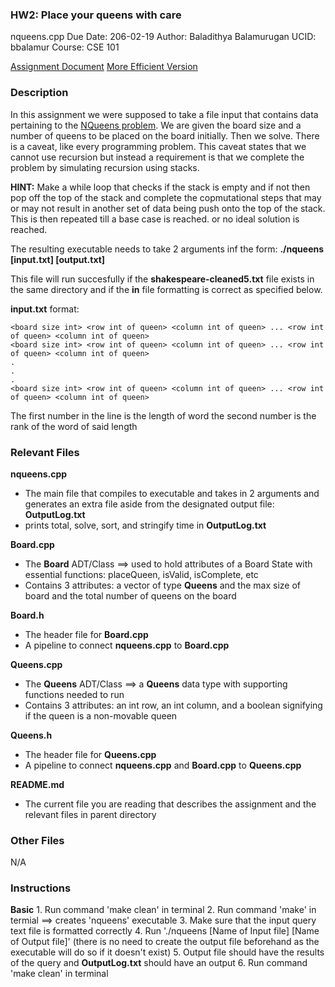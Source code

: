   ### HW2: Place your queens with care

  nqueens.cpp
  Due Date: 206-02-19
  Author: Baladithya Balamurugan
  UCID: bbalamur
  Course: CSE 101

  [Assignment Document](../nqueens.pdf)
  [More Efficient Version](../NQueens/README.md)

  ### Description

  In this assignment we were supposed to take a file input that contains data pertaining to the [NQueens problem](https://en.wikipedia.org/wiki/Eight_queens_puzzle). We are given the board size and a number of queens to be placed on the board initially. Then we solve. There is a caveat, like every programming problem. This caveat states that we cannot use recursion but instead a requirement is that we complete the problem by simulating recursion using stacks.

  **HINT:** Make a while loop that checks if the stack is empty and if not then pop off the top of the stack and complete the copmutational steps that may or may not result in another set of data being push onto the top of the stack. This is then repeated till a base case is reached. or no ideal solution is reached.

  The resulting executable needs to take 2 arguments inf the form:
      **./nqueens [input.txt] [output.txt]**
      
  This file will run succesfully if the **shakespeare-cleaned5.txt** file exists in the same directory and if the **in** file formatting is correct as specified below.

  **input.txt** format:

    <board size int> <row int of queen> <column int of queen> ... <row int of queen> <column int of queen>
    <board size int> <row int of queen> <column int of queen> ... <row int of queen> <column int of queen>
    .
    .
    .
    <board size int> <row int of queen> <column int of queen> ... <row int of queen> <column int of queen>

  The first number in the line is the length of word the second number is the rank of the word of said length

  ### Relevant Files

  **nqueens.cpp**
  * The main file that compiles to executable and takes in 2 arguments and generates an extra file aside from the designated output file: **OutputLog.txt**
  * prints total, solve, sort, and stringify time in **OutputLog.txt**

  **Board.cpp**
  * The **Board** ADT/Class ==> used to hold attributes of a Board State with essential functions: placeQueen, isValid, isComplete, etc
  * Contains 3 attributes: a vector of type **Queens** and the max size of board and the total number of queens on the board

  **Board.h**
  * The header file for **Board.cpp**
  * A pipeline to connect **nqueens.cpp** to **Board.cpp**

  **Queens.cpp**
  * The **Queens** ADT/Class ==> a **Queens** data type with supporting functions needed to run
  * Contains 3 attributes: an int row, an int column, and a boolean signifying if the queen is a non-movable queen

  **Queens.h**
  * The header file for **Queens.cpp**
  * A pipeline to connect **nqueens.cpp** and **Board.cpp** to **Queens.cpp**

  **README.md**
  * The current file you are reading that describes the assignment and the relevant files in parent directory

  ### Other Files

  N/A

  ### Instructions

  **Basic**
    1. Run command 'make clean' in terminal
    2. Run command 'make' in termial ==> creates 'nqueens' executable
    3. Make sure that the input query text file is formatted correctly
    4. Run './nqueens [Name of Input file] [Name of Output file]' (there is no need to create the output file beforehand as the executable will do so if it doesn't exist)
    5. Output file should have the results of the query and **OutputLog.txt** should have an output
    6. Run command 'make clean' in terminal